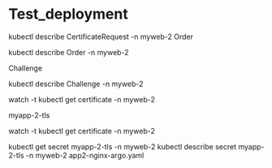 # Test_deployment
kubectl describe CertificateRequest -n myweb-2
Order

kubectl describe Order -n myweb-2

Challenge

kubectl describe Challenge -n myweb-2

watch -t kubectl get certificate -n myweb-2

myapp-2-tls

watch -t kubectl get certificate -n myweb-2

kubectl get secret myapp-2-tls -n myweb-2
kubectl describe secret myapp-2-tls -n myweb-2
app2-nginx-argo.yaml